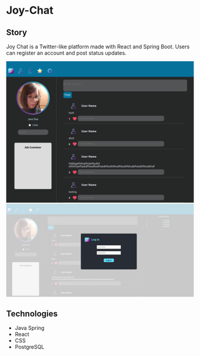 # Joy-Chat



## Story
Joy Chat is a Twitter-like platform made with React and Spring Boot. Users can register an account and post status updates.

![Screenshot 1](Screenshots/imageedit_22_3237518288.png)
![Screenshot 2](Screenshots/imageedit_24_4915473933.png)

## Technologies
- Java Spring
- React
- CSS
- PostgreSQL
